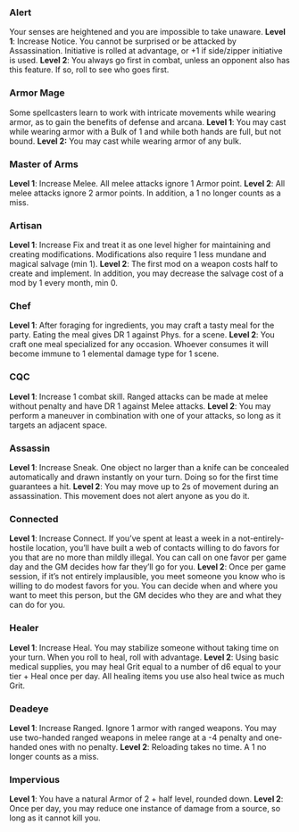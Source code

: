 ### Alert
  Your senses are heightened and you are impossible to take unaware.
  **Level 1**: Increase Notice. You cannot be surprised or be attacked by Assassination. Initiative is rolled at advantage, or +1 if side/zipper initiative is used.
  **Level 2**: You always go first in combat, unless an opponent also has this feature. If so, roll to see who goes first.

### Armor Mage
Some spellcasters learn to work with intricate movements while wearing armor, as to gain the benefits of defense and arcana.
**Level 1**: You may cast while wearing armor with a Bulk of 1 and while both hands are full, but not bound.
**Level 2:** You may cast while wearing armor of any bulk.

### Master of Arms
**Level 1**: Increase Melee. All melee attacks ignore 1 Armor point.
**Level 2**: All melee attacks ignore 2 armor points. In addition, a 1 no longer counts as a miss.

### Artisan
**Level 1**: Increase Fix and treat it as one level higher for maintaining and creating modifications. Modifications also require 1 less mundane and magical salvage (min 1).
**Level 2**: The first mod on a weapon costs half to create and implement. In addition, you may decrease the salvage cost of a mod by 1 every month, min 0.
### Chef
**Level 1**: After foraging for ingredients, you may craft a tasty meal for the party. Eating the meal gives DR 1 against Phys. for a scene.
**Level 2**: You craft one meal specialized for any occasion. Whoever consumes it will become immune to 1 elemental damage type for 1 scene.
### CQC 
**Level 1**: Increase 1 combat skill. Ranged attacks can be made at melee without penalty and have DR 1 against Melee attacks.
**Level 2**: You may perform a maneuver in combination with one of your attacks, so long as it targets an adjacent space.
### Assassin
**Level 1**: Increase Sneak. One object no larger than a knife can be concealed automatically and drawn instantly on your turn. Doing so for the first time guarantees a hit.
**Level 2**: You may move up to 2s of movement during an assassination. This movement does not alert anyone as you do it.
### Connected
**Level 1**: Increase Connect. If you’ve spent at least a week in a not-entirely-hostile location, you’ll have built a web of contacts willing to do favors for you that are no more than mildly illegal. You can call on one favor per game day and the
GM decides how far they’ll go for you.
**Level 2**: Once per game session, if it’s not entirely implausible, you meet someone you know who is willing to do modest favors for you. You can decide when and where you want to meet this person, but the GM decides who they are and what
they can do for you.

### Healer
**Level 1**: Increase Heal. You may stabilize someone without taking time on your turn. When you roll to heal, roll with advantage.
**Level 2**: Using basic medical supplies, you may heal Grit equal to a number of d6 equal to your tier + Heal once per day. All healing items you use also heal twice as much Grit.

### Deadeye
**Level 1**: Increase Ranged. Ignore 1 armor with ranged weapons. You may use two-handed ranged weapons in melee range at a -4 penalty and one-handed ones with no penalty.
**Level 2**: Reloading takes no time. A 1 no longer counts as a miss.

### Impervious
**Level 1**: You have a natural Armor of 2 + half level, rounded down.
**Level 2**: Once per day, you may reduce one instance of damage from a source, so long as it cannot kill you.